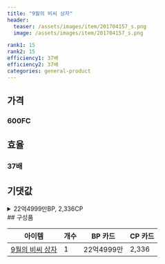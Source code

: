 ```yaml
---
title: "9월의 비씨 상자"
header:
  teaser: /assets/images/item/201704157_s.png
  image: /assets/images/item/201704157_s.png

rank1: 15
rank2: 15
efficiency1: 37배
efficiency2: 37배
categories: general-product
---
```



## 가격
### 600FC
## 효율
### 37배
## 기댓값
<details>
<summary>22억4999만BP, 2,336CP</summary>
<div markdown="1">
- BP 카드 22억4999만BP
- CP 카드 2,336CP

</div>
</details>
## 구성품

|아이템|개수|BP 카드|CP 카드|
|---|---|---|---|
|[9월의 비씨 상자](/box/7232)|1|22억4999만|2,336|
